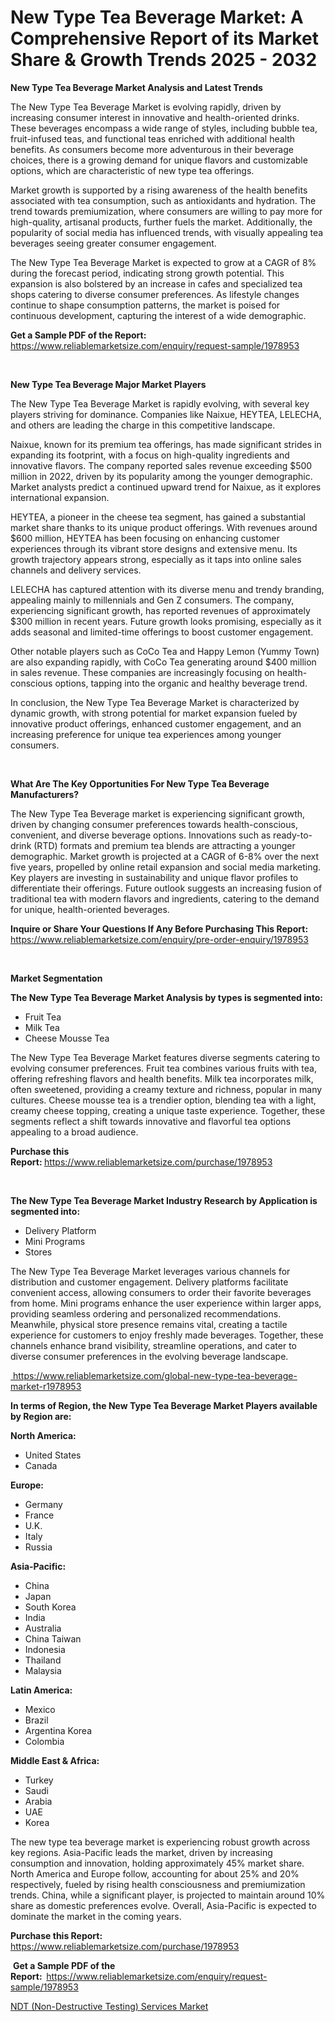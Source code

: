 <p><h1>New Type Tea Beverage Market: A Comprehensive Report of its Market Share & Growth Trends 2025 - 2032</h1></p><p><strong>New Type Tea Beverage Market Analysis and Latest Trends</strong></p>
<p><p>The New Type Tea Beverage Market is evolving rapidly, driven by increasing consumer interest in innovative and health-oriented drinks. These beverages encompass a wide range of styles, including bubble tea, fruit-infused teas, and functional teas enriched with additional health benefits. As consumers become more adventurous in their beverage choices, there is a growing demand for unique flavors and customizable options, which are characteristic of new type tea offerings.</p><p>Market growth is supported by a rising awareness of the health benefits associated with tea consumption, such as antioxidants and hydration. The trend towards premiumization, where consumers are willing to pay more for high-quality, artisanal products, further fuels the market. Additionally, the popularity of social media has influenced trends, with visually appealing tea beverages seeing greater consumer engagement. </p><p>The New Type Tea Beverage Market is expected to grow at a CAGR of 8% during the forecast period, indicating strong growth potential. This expansion is also bolstered by an increase in cafes and specialized tea shops catering to diverse consumer preferences. As lifestyle changes continue to shape consumption patterns, the market is poised for continuous development, capturing the interest of a wide demographic.</p></p>
<p><strong>Get a Sample PDF of the Report:&nbsp;</strong> <a href="https://www.reliablemarketsize.com/enquiry/request-sample/1978953?utm_campaign=3354&utm_medium=2&utm_source=Github&utm_content=ia&utm_term=28032025&utm_id=new-type-tea-beverage">https://www.reliablemarketsize.com/enquiry/request-sample/1978953</a></p>
<p>&nbsp;</p>
<p><strong>New Type Tea Beverage Major Market Players</strong></p>
<p><p>The New Type Tea Beverage Market is rapidly evolving, with several key players striving for dominance. Companies like Naixue, HEYTEA, LELECHA, and others are leading the charge in this competitive landscape.</p><p>Naixue, known for its premium tea offerings, has made significant strides in expanding its footprint, with a focus on high-quality ingredients and innovative flavors. The company reported sales revenue exceeding $500 million in 2022, driven by its popularity among the younger demographic. Market analysts predict a continued upward trend for Naixue, as it explores international expansion.</p><p>HEYTEA, a pioneer in the cheese tea segment, has gained a substantial market share thanks to its unique product offerings. With revenues around $600 million, HEYTEA has been focusing on enhancing customer experiences through its vibrant store designs and extensive menu. Its growth trajectory appears strong, especially as it taps into online sales channels and delivery services.</p><p>LELECHA has captured attention with its diverse menu and trendy branding, appealing mainly to millennials and Gen Z consumers. The company, experiencing significant growth, has reported revenues of approximately $300 million in recent years. Future growth looks promising, especially as it adds seasonal and limited-time offerings to boost customer engagement.</p><p>Other notable players such as CoCo Tea and Happy Lemon (Yummy Town) are also expanding rapidly, with CoCo Tea generating around $400 million in sales revenue. These companies are increasingly focusing on health-conscious options, tapping into the organic and healthy beverage trend.</p><p>In conclusion, the New Type Tea Beverage Market is characterized by dynamic growth, with strong potential for market expansion fueled by innovative product offerings, enhanced customer engagement, and an increasing preference for unique tea experiences among younger consumers.</p></p>
<p>&nbsp;</p>
<p><strong>What Are The Key Opportunities For New Type Tea Beverage Manufacturers?</strong></p>
<p><p>The New Type Tea Beverage market is experiencing significant growth, driven by changing consumer preferences towards health-conscious, convenient, and diverse beverage options. Innovations such as ready-to-drink (RTD) formats and premium tea blends are attracting a younger demographic. Market growth is projected at a CAGR of 6-8% over the next five years, propelled by online retail expansion and social media marketing. Key players are investing in sustainability and unique flavor profiles to differentiate their offerings. Future outlook suggests an increasing fusion of traditional tea with modern flavors and ingredients, catering to the demand for unique, health-oriented beverages.</p></p>
<p><strong>Inquire or Share Your Questions If Any Before Purchasing This Report:</strong> <a href="https://www.reliablemarketsize.com/enquiry/pre-order-enquiry/1978953?utm_campaign=3354&utm_medium=2&utm_source=Github&utm_content=ia&utm_term=28032025&utm_id=new-type-tea-beverage">https://www.reliablemarketsize.com/enquiry/pre-order-enquiry/1978953</a></p>
<p>&nbsp;</p>
<p><strong>Market Segmentation</strong></p>
<p><strong>The New Type Tea Beverage Market Analysis by types is segmented into:</strong></p>
<p><ul><li>Fruit Tea</li><li>Milk Tea</li><li>Cheese Mousse Tea</li></ul></p>
<p><p>The New Type Tea Beverage Market features diverse segments catering to evolving consumer preferences. Fruit tea combines various fruits with tea, offering refreshing flavors and health benefits. Milk tea incorporates milk, often sweetened, providing a creamy texture and richness, popular in many cultures. Cheese mousse tea is a trendier option, blending tea with a light, creamy cheese topping, creating a unique taste experience. Together, these segments reflect a shift towards innovative and flavorful tea options appealing to a broad audience.</p></p>
<p><strong>Purchase this Report:&nbsp;</strong><a href="https://www.reliablemarketsize.com/purchase/1978953?utm_campaign=3354&utm_medium=2&utm_source=Github&utm_content=ia&utm_term=28032025&utm_id=new-type-tea-beverage">https://www.reliablemarketsize.com/purchase/1978953</a></p>
<p>&nbsp;</p>
<p><strong>The New Type Tea Beverage Market Industry Research by Application is segmented into:</strong></p>
<p><ul><li>Delivery Platform</li><li>Mini Programs</li><li>Stores</li></ul></p>
<p><p>The New Type Tea Beverage Market leverages various channels for distribution and customer engagement. Delivery platforms facilitate convenient access, allowing consumers to order their favorite beverages from home. Mini programs enhance the user experience within larger apps, providing seamless ordering and personalized recommendations. Meanwhile, physical store presence remains vital, creating a tactile experience for customers to enjoy freshly made beverages. Together, these channels enhance brand visibility, streamline operations, and cater to diverse consumer preferences in the evolving beverage landscape.</p></p>
<p><a href="https://www.reliablemarketsize.com/global-new-type-tea-beverage-market-r1978953?utm_campaign=3354&utm_medium=2&utm_source=Github&utm_content=ia&utm_term=28032025&utm_id=new-type-tea-beverage">&nbsp;https://www.reliablemarketsize.com/global-new-type-tea-beverage-market-r1978953</a></p>
<p><strong>In terms of Region, the New Type Tea Beverage Market Players available by Region are:</strong></p>
<p>
    <p> <strong> North America: </strong>
        <ul>
            <li>United States</li>
            <li>Canada</li>
        </ul>
        </p> 
    <p> <strong> Europe: </strong>
        <ul>
            <li>Germany</li>
            <li>France</li>
            <li>U.K.</li>
            <li>Italy</li>
            <li>Russia</li>
        </ul>
        </p> 
    <p> <strong> Asia-Pacific: </strong>
        <ul>
            <li>China</li>
            <li>Japan</li>
            <li>South Korea</li>
            <li>India</li>
            <li>Australia</li>
            <li>China Taiwan</li>
            <li>Indonesia</li>
            <li>Thailand</li>
            <li>Malaysia</li>
        </ul>
        </p> 
    <p> <strong> Latin America: </strong>
        <ul>
            <li>Mexico</li>
            <li>Brazil</li>
            <li>Argentina Korea</li>
            <li>Colombia</li>
        </ul>
        </p> 
    <p> <strong> Middle East & Africa: </strong>
        <ul>
            <li>Turkey</li>
            <li>Saudi</li>
            <li>Arabia</li>
            <li>UAE</li>
            <li>Korea</li>
        </ul>
    </p>
    </p>
<p><p>The new type tea beverage market is experiencing robust growth across key regions. Asia-Pacific leads the market, driven by increasing consumption and innovation, holding approximately 45% market share. North America and Europe follow, accounting for about 25% and 20% respectively, fueled by rising health consciousness and premiumization trends. China, while a significant player, is projected to maintain around 10% share as domestic preferences evolve. Overall, Asia-Pacific is expected to dominate the market in the coming years.</p></p>
<p><strong>Purchase this Report: </strong><a href="https://www.reliablemarketsize.com/purchase/1978953?utm_campaign=3354&utm_medium=2&utm_source=Github&utm_content=ia&utm_term=28032025&utm_id=new-type-tea-beverage">https://www.reliablemarketsize.com/purchase/1978953</a></p>
<p>&nbsp;<strong>Get a Sample PDF of the Report:&nbsp;&nbsp;</strong><a href="https://www.reliablemarketsize.com/enquiry/request-sample/1978953?utm_campaign=3354&utm_medium=2&utm_source=Github&utm_content=ia&utm_term=28032025&utm_id=new-type-tea-beverage">https://www.reliablemarketsize.com/enquiry/request-sample/1978953</a></p>
<p><strong></strong></p>
<p><p><a href="https://github.com/XavierTyler76/Market-Research-Report-List-1/blob/main/ndt-non-destructive-testing-services-market.md?utm_campaign=3354&utm_medium=2&utm_source=Github&utm_content=ia&utm_term=28032025&utm_id=new-type-tea-beverage">NDT (Non-Destructive Testing) Services Market</a></p></p>